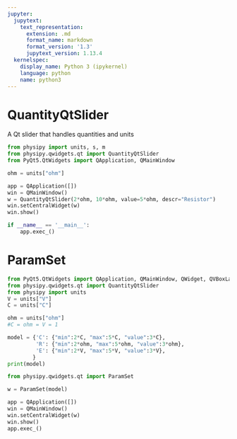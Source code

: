 ```yaml
---
jupyter:
  jupytext:
    text_representation:
      extension: .md
      format_name: markdown
      format_version: '1.3'
      jupytext_version: 1.13.4
  kernelspec:
    display_name: Python 3 (ipykernel)
    language: python
    name: python3
---
```


# QuantityQtSlider


A Qt slider that handles quantities and units

```python
from physipy import units, s, m
from physipy.qwidgets.qt import QuantityQtSlider
from PyQt5.QtWidgets import QApplication, QMainWindow

ohm = units["ohm"]

app = QApplication([])
win = QMainWindow()
w = QuantityQtSlider(2*ohm, 10*ohm, value=5*ohm, descr="Resistor")
win.setCentralWidget(w)
win.show()

if __name__ == '__main__':
    app.exec_()
```

# ParamSet

```python
from PyQt5.QtWidgets import QApplication, QMainWindow, QWidget, QVBoxLayout
from physipy.qwidgets.qt import QuantityQtSlider
from physipy import units
V = units["V"]
C = units["C"]

ohm = units["ohm"]
#C = ohm = V = 1
```


```python
model = {'C': {"min":2*C, "max":5*C, "value":3*C},
         'R': {"min":2*ohm, "max":5*ohm, "value":3*ohm},
         'E': {"min":2*V, "max":5*V, "value":3*V},
        }
print(model)
```

```python
from physipy.qwidgets.qt import ParamSet

w = ParamSet(model)
```

```python
app = QApplication([])
win = QMainWindow()
win.setCentralWidget(w)
win.show()
app.exec_()
```

```python

```
